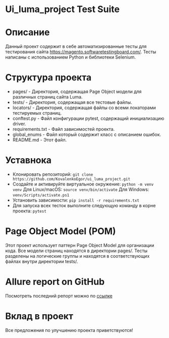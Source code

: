 # Ui_luma_project Test Suite

# Описание
Данный проект содержит в себе автоматизированные тесты для тестирования сайта https://magento.softwaretestingboard.com/. Тесты написаны с использованием Python и библиотеки Selenium.

# Структура проекта
* pages/ - Директория, содержащая Page Object модели для различных страниц сайта Luma.
* tests/ - Директория, содержащая все тестовые файлы.
* locators/ - Директория, содержащая файлы со всеми локаторами тестируемых страниц.
* conftest.py - Файл конфигурации pytest, содержащий инициализацию driver.
* requirements.txt - Файл зависимостей проекта.
* global_enums - Файл который содержит класс с описанием ошибок.
* README.md - Этот файл.

# Уставнока
   
  - Клонировать репозиторий:
    ```git clone https://github.com/KovalenkoEgor/ui_luma_project.git```
  - Создайте и активируйте виртуальное окружение:
    ```python -m venv venv```
       Для Linux/macOS:
       ```source venv/bin/activate```
       Для Windows:
       ```venv/Scripts/activate.ps1```
  - Установить зависимости:
    ```pip install -r requirements.txt```
  - Для запуска всех тесток выполните следующую команду в корне проекта:
    ```pytest```  
      

# Page Object Model (POM)
Этот проект использует паттерн Page Object Model для организации кода. Все модели страниц находятся в директории pages/. Тесты разделены на логические группы и находятся в соответствующих файлах внутри директории tests/.

# Allure report on GitHub
Посмотреть последний репорт можно по [ссылке](http://localhost:63342/ui_luma_project/allure-reports/index.html?_ijt=s7cvgn6dvk3cuv6e56kne94vev&_ij_reload=RELOAD_ON_SAVE.)

# Вклад в проект
Все предложения по улучшению проекта приветствуются!
